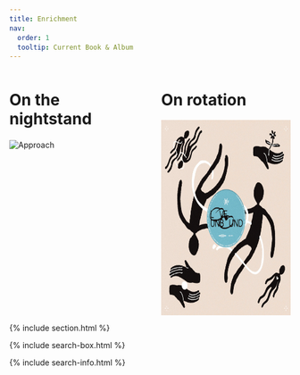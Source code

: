 ```yaml
---
title: Enrichment
nav:
  order: 1
  tooltip: Current Book & Album
---
```


<div style="display: flex;">

  <!-- Music section -->
  <div style="flex: 1; padding-right: 20px;">
    <h1>On the nightstand</h1>
    <img src="TWOY.jpeg" alt="Approach" style="width: 275px; height: 350px; margin-right: 10px; vertical-align: middle;">
  </div>

  <!-- Book section -->
  <div style="flex: 1; padding-left: 20px;">
    <h1>On rotation</h1>
<img src="2XM.png" alt="Approach" style="width: 350px; height: 350px; margin-right: 10px; vertical-align: middle;">
  </div>

</div>

{% include section.html %}

{% include search-box.html %}

{% include search-info.html %}
